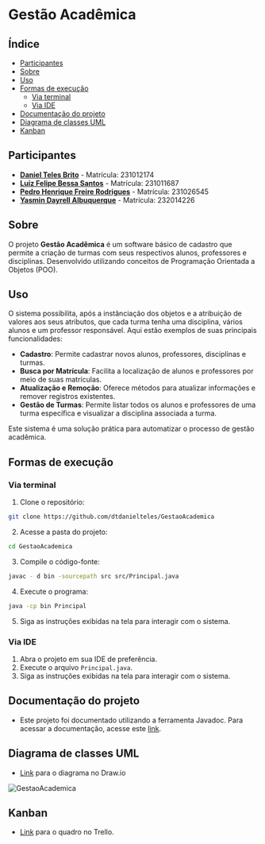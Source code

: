 # Gestão Acadêmica

## Índice

- [Participantes](#participantes)
- [Sobre](#sobre)
- [Uso](#uso)
- [Formas de execução](#formas-de-execução)
    - [Via terminal](#via-terminal)
    - [Via IDE](#via-ide)
- [Documentação do projeto](#documentação-do-projeto)
- [Diagrama de classes UML](#diagrama-de-classes-uml)
- [Kanban](#kanban)

## Participantes

- [**Daniel Teles Brito**](https://github.com/dtdanielteles) - Matrícula: 231012174
- [**Luiz Felipe Bessa Santos**](https://github.com/lfelipebessa) - Matrícula: 231011687
- [**Pedro Henrique Freire Rodrigues**](https://github.com/Pedro-Henrique3) - Matrícula: 231026545
- [**Yasmin Dayrell Albuquerque**](https://github.com/YasminDayrell) - Matrícula: 232014226


## Sobre

O projeto **Gestão Acadêmica** é um software básico de cadastro que permite a criação de turmas com seus respectivos alunos, professores e disciplinas. Desenvolvido utilizando conceitos de Programação Orientada a Objetos (POO).



## Uso

O sistema possibilita, após a instânciação dos objetos e a atribuição de valores aos seus atributos, que cada turma tenha uma disciplina, vários alunos e um professor responsável. Aqui estão exemplos de suas principais funcionalidades:

- **Cadastro**: Permite cadastrar novos alunos, professores, disciplinas e turmas.
- **Busca por Matrícula**: Facilita a localização de alunos e professores por meio de suas matrículas.
- **Atualização e Remoção**: Oferece métodos para atualizar informações e remover registros existentes.
- **Gestão de Turmas**: Permite listar todos os alunos e professores de uma turma específica e visualizar a disciplina associada a turma.

Este sistema é uma solução prática para automatizar o processo de gestão acadêmica.

## Formas de execução

### Via terminal

1. Clone o repositório:
```bash
git clone https://github.com/dtdanielteles/GestaoAcademica
```
2. Acesse a pasta do projeto:
```bash
cd GestaoAcademica
```
3. Compile o código-fonte:
```bash
javac - d bin -sourcepath src src/Principal.java
```
4. Execute o programa:
```bash
java -cp bin Principal
```
5. Siga as instruções exibidas na tela para interagir com o sistema.

### Via IDE
1. Abra o projeto em sua IDE de preferência.
2. Execute o arquivo `Principal.java`.
3. Siga as instruções exibidas na tela para interagir com o sistema.

## Documentação do projeto
- Este projeto foi documentado utilizando a ferramenta Javadoc. Para acessar a documentação, acesse este [link](https://dtdanielteles.github.io/Doc/GestaoAcademica/).

## Diagrama de classes UML
- [Link](https://drive.google.com/file/d/1Tua-ptERElSbrWBYxkblLFWvdKvmSve6/view?usp=sharing) para o diagrama no Draw.io

![GestaoAcademica](https://github.com/user-attachments/assets/dfc981fa-7c29-4c21-baac-4da7387f9c8a)

## Kanban
- [Link](https://trello.com/invite/b/66a8faed30ff2a4f3101a728/ATTI5b3570dcdb4e208f1797f3c5d300ebe19630C8BA/gestao-academica) para o quadro no Trello.



